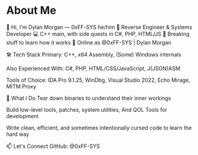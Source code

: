 # About Me

👋 Hi, I'm Dylan Morgan — 0xFF-SYS
he/him
🎯 Reverse Engineer & Systems Developer
💻 C++ main, with side quests in C#, PHP, HTML/JS
🧩 Breaking stuff to learn how it works
📍 Online as @0xFF-SYS | Dylan Morgan

🛠 Tech Stack
Primary: C++, x64 Assembly, (Some) Windows internals

Also Experienced With: C#, PHP, HTML/CSS/JavaScript, J(JSON)ASM

Tools of Choice: IDA Pro 9.1.25, WinDbg, Visual Studio 2022, Echo Mirage, MITM Proxy

🧠 What I Do
Tear down binaries to understand their inner workings

Build low-level tools, patches, system utilities, And QOL Tools for development

Write clean, efficient, and sometimes intentionally cursed code to learn the hard way

📫 Let's Connect
GitHub: @0xFF-SYS


